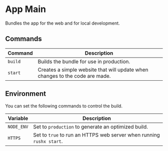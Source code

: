 # App Main

Bundles the app for the web and for local development.

## Commands

| Command | Description                                                                  |
| ------- | ---------------------------------------------------------------------------- |
| `build` | Builds the bundle for use in production.                                     |
| `start` | Creates a simple website that will update when changes to the code are made. |

## Environment

You can set the following commands to control the build.

| Variable   | Description                                                        |
| ---------- | ------------------------------------------------------------------ |
| `NODE_ENV` | Set to `production` to generate an optimized build.                |
| `HTTPS`    | Set to `true` to run an HTTPS web server when running `rushx start`. |
